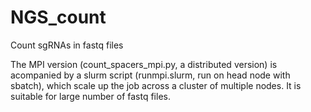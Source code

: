 # NGS_count
Count sgRNAs in fastq files

The MPI version (count_spacers_mpi.py, a distributed version) is acompanied by a slurm script (runmpi.slurm, run on head node with sbatch), which scale up the job across a cluster of multiple nodes. It is suitable for large number of fastq files.

